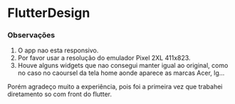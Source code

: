 # FlutterDesign

### Observações
1. O app nao esta responsivo.
2. Por favor usar a resolução do emulador Pixel 2XL 411x823.
3. Houve alguns widgets que nao consegui manter igual ao original, como no caso no caoursel da tela home aonde aparece as marcas Acer, lg...

Porém agradeço muito a experiência, pois foi a primeira vez que trabahei diretamento so com front do flutter.
